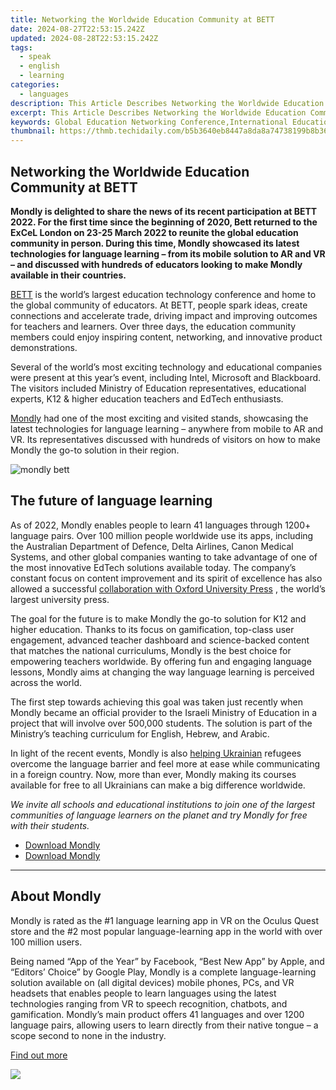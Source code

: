 ```yaml
---
title: Networking the Worldwide Education Community at BETT
date: 2024-08-27T22:53:15.242Z
updated: 2024-08-28T22:53:15.242Z
tags:
  - speak
  - english
  - learning
categories:
  - languages
description: This Article Describes Networking the Worldwide Education Community at BETT
excerpt: This Article Describes Networking the Worldwide Education Community at BETT
keywords: Global Education Networking Conference,International Educational Collaboration,Edtech Connectivity on a Global Scale,Cross-Cultural Teaching and Learning Platforms,Worldwide Education Technology Integration,BETT,International Professional Development for Educators
thumbnail: https://thmb.techidaily.com/b5b3640eb8447a8da8a74738199b8b360c48cf8e077b803fb67d66a6527f20f0.jpg
---
```


## Networking the Worldwide Education Community at BETT

 **Mondly is delighted to share the news of its recent participation at BETT 2022\. For the first time since the beginning of 2020, Bett returned to the ExCeL London on 23-25 March 2022 to reunite the global education community in person. During this time, Mondly showcased its latest technologies for language learning – from its mobile solution to AR and VR – and discussed with hundreds of educators looking to make Mondly available in their countries.**

[BETT](https://uk.bettshow.com/about) is the world’s largest education technology conference and home to the global community of educators. At BETT, people spark ideas, create connections and accelerate trade, driving impact and improving outcomes for teachers and learners. Over three days, the education community members could enjoy inspiring content, networking, and innovative product demonstrations.

 Several of the world’s most exciting technology and educational companies were present at this year’s event, including Intel, Microsoft and Blackboard. The visitors included Ministry of Education representatives, educational experts, K12 & higher education teachers and EdTech enthusiasts.

[Mondly](https://uk.bettshow.com/bett-suppliers-list-library-redirect/mondly) had one of the most exciting and visited stands, showcasing the latest technologies for language learning – anywhere from mobile to AR and VR. Its representatives discussed with hundreds of visitors on how to make Mondly the go-to solution in their region.

![mondly bett](https://edge.mondly.com/blog/wp-content/uploads/2022/03/mondly-bett-539x960.jpg "Mondly Meets With The Global Community Of Educators At Bett 2022 2")

## The future of language learning

 As of 2022, Mondly enables people to learn 41 languages through 1200+ language pairs. Over 100 million people worldwide use its apps, including the Australian Department of Defence, Delta Airlines, Canon Medical Systems, and other global companies wanting to take advantage of one of the most innovative EdTech solutions available today. The company’s constant focus on content improvement and its spirit of excellence has also allowed a successful [collaboration with Oxford University Press](https://shop.mondly.com/affiliate.php?ACCOUNT=ATISTUDI&AFFILIATE=108875&PATH=https://www.mondly.com?AFFILIATE=108875) , the world’s largest university press.

 The goal for the future is to make Mondly the go-to solution for K12 and higher education. Thanks to its focus on gamification, top-class user engagement, advanced teacher dashboard and science-backed content that matches the national curriculums, Mondly is the best choice for empowering teachers worldwide. By offering fun and engaging language lessons, Mondly aims at changing the way language learning is perceived across the world.

 The first step towards achieving this goal was taken just recently when Mondly became an official provider to the Israeli Ministry of Education in a project that will involve over 500,000 students. The solution is part of the Ministry’s teaching curriculum for English, Hebrew, and Arabic.

 In light of the recent events, Mondly is also [helping Ukrainian](https://shop.mondly.com/affiliate.php?ACCOUNT=ATISTUDI&AFFILIATE=108875&PATH=https://www.mondly.com?AFFILIATE=108875) refugees overcome the language barrier and feel more at ease while communicating in a foreign country. Now, more than ever, Mondly making its courses available for free to all Ukrainians can make a big difference worldwide.

 _We invite all schools and educational institutions to join one of the largest communities of language learners on the planet and try Mondly for free with their students._

* [Download Mondly](https://www.facebook.com/sharer/sharer.php?u=https%3A%2F%2Fwww.mondly.com%2Fblog%2Fmondly-bett-2022%2F&t=Mondly+Meets+With+the+Global+Community+of+Educators+At+BETT+2022 "Share on Facebook")
* [Download Mondly](https://shop.mondly.com/affiliate.php?ACCOUNT=ATISTUDI&AFFILIATE=108875&PATH=https://www.mondly.com?AFFILIATE=108875)

---

## **About Mondly**

 Mondly is rated as the #1 language learning app in VR on the Oculus Quest store and the #2 most popular language-learning app in the world with over 100 million users.

 Being named “App of the Year” by Facebook, “Best New App” by Apple, and “Editors’ Choice” by Google Play, Mondly is a complete language-learning solution available on (all digital devices) mobile phones, PCs, and VR headsets that enables people to learn languages using the latest technologies ranging from VR to speech recognition, chatbots, and gamification. Mondly’s main product offers 41 languages and over 1200 language pairs, allowing users to learn directly from their native tongue – a scope second to none in the industry.

[Find out more](https://shop.mondly.com/affiliate.php?ACCOUNT=ATISTUDI&AFFILIATE=108875&PATH=https://www.mondly.com?AFFILIATE=108875)

<ins class="adsbygoogle"
     style="display:block"
     data-ad-format="autorelaxed"
     data-ad-client="ca-pub-7571918770474297"
     data-ad-slot="1223367746"></ins>



<ins class="adsbygoogle"
     style="display:block"
     data-ad-client="ca-pub-7571918770474297"
     data-ad-slot="8358498916"
     data-ad-format="auto"
     data-full-width-responsive="true"></ins>



<!-- affiliate ads begin -->
<a href="https://store.iobit.com/order/checkout.php?PRODS=4596923&QTY=1&AFFILIATE=108875&CART=1"><img src="https://secure.avangate.com/images/merchant/184260348236f9554fe9375772ff966e/ascscan_468X60.png" border="0"></a>
<!-- affiliate ads end -->